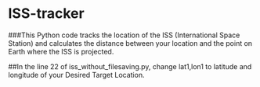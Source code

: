 # ISS-tracker
###This Python code tracks the location of the ISS (International Space Station) and calculates the distance between your location and the point on Earth where the ISS is projected.  

##In the line 22 of iss_without_filesaving.py, change lat1,lon1 to latitude and longitude of your Desired Target Location. 
